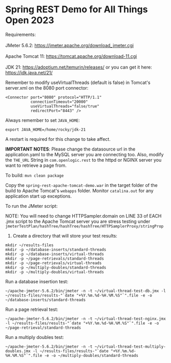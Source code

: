 # Spring REST Demo for All Things Open 2023

Requirements:<br>  
JMeter 5.6.2: https://jmeter.apache.org/download_jmeter.cgi<br>  
Apache Tomcat 11: https://tomcat.apache.org/download-11.cgi<br>  
JDK 21: https://adoptium.net/temurin/releases/  or you can get it here: https://jdk.java.net/21/<br>  

Remember to modify useVirtualThreads (default is false) in Tomcat's server.xml on the 8080 port connector:

    <Connector port="8080" protocol="HTTP/1.1"
               connectionTimeout="20000"
               useVirtualThreads="false/true"
               redirectPort="8443" />

Always remember to set ```JAVA_HOME```:
```
export JAVA_HOME=/home/rocky/jdk-21
```
A restart is required for this change to take affect.

**IMPORTANT NOTES**: 
Please change the datasource url in the application.yaml to the MySQL server you are connecting too.
Also, modify the ```THE_URL``` String in ```com.openlogic.rest``` to the httpd or NGINX server you want to retrieve a page from.

To build: ```mvn clean package```

Copy the ```spring-rest-apache-tomcat-demo.war``` in the target folder of the build to Apache Tomcat's ```webapps``` folder.
Monitor ```catalina.out``` for any application start up exceptions.

To run the JMeter script:

NOTE: You will need to change HTTPSampler.domain on LINE 33 of EACH .jmx script to the Apache Tomcat server you are stress testing under ```jmeterTestPlan/hashTree/hashTree/hashTree/HTTPSamplerProxy/stringProp```
1) Create a directory that will store your test results:
```
mkdir ~/results-files
mkdir -p ~/database-inserts/standard-threads
mkdir -p ~/database-inserts/virtual-threads
mkdir -p ~/page-retrievals/standard-threads
mkdir -p ~/page-retrievals/virtual-threads
mkdir -p ~/multiply-doubles/standard-threads
mkdir -p ~/multiply-doubles/virtual-threads
```

Run a database insertion test:<br>  
```
~/apache-jmeter-5.6.2/bin/jmeter -n -t ~/virtual-thread-test-db.jmx -l ~/results-files/results-"`date "+%Y.%m.%d-%H.%M.%S"`".file -e -o ~/database-inserts/standard-threads
```

Run a page retrieval test:<br>  
```
~/apache-jmeter-5.6.2/bin/jmeter -n -t ~/virtual-thread-test-nginx.jmx -l ~/results-files/results-"`date "+%Y.%m.%d-%H.%M.%S"`".file -e -o ~/page-retrieval/standard-threads
```

Run a multiply doubles test:
```
~/apache-jmeter-5.6.2/bin/jmeter -n -t ~/virtual-thread-test-multiply-doubles.jmx -l ~/results-files/results-"`date "+%Y.%m.%d-%H.%M.%S"`".file -e -o ~/multiply-doubles/standard-threads
```
